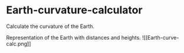 # Earth-curvature-calculator
Calculate the curvature of the Earth.

Representation of the Earth with distances and heights.
![[Earth-curve-calc.png]]
